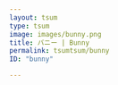 ```yaml
---
layout: tsum
type: tsum
image: images/bunny.png
title: バニー | Bunny
permalink: tsumtsum/bunny
ID: "bunny"

---
```

